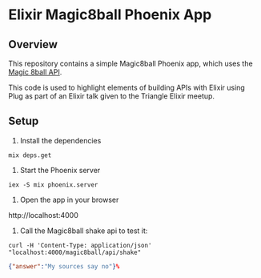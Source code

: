 
# Elixir Magic8ball Phoenix App

## Overview

This repository contains a simple Magic8ball Phoenix app, which uses the [Magic 8ball API](https://github.com/atomgiant/magic_8ball_api).

This code is used to highlight elements of building APIs with Elixir using Plug as part of an Elixir talk given to the Triangle Elixir meetup.

## Setup

1. Install the dependencies

  ```
  mix deps.get
  ```

1. Start the Phoenix server

  ```
  iex -S mix phoenix.server
  ```

1. Open the app in your browser

  http://localhost:4000

1. Call the Magic8ball shake api to test it:

  ```
  curl -H 'Content-Type: application/json' "localhost:4000/magic8ball/api/shake"
  ```

  ```json
  {"answer":"My sources say no"}%
  ```

